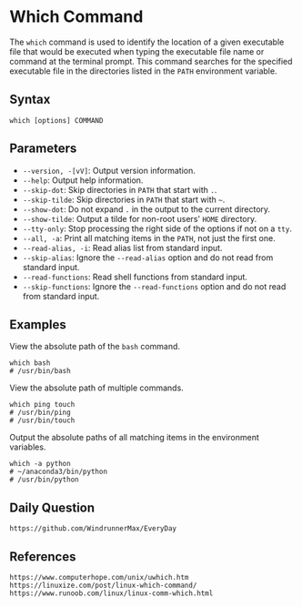 # Which Command
The `which` command is used to identify the location of a given executable file that would be executed when typing the executable file name or command at the terminal prompt. This command searches for the specified executable file in the directories listed in the `PATH` environment variable.

## Syntax

```shell
which [options] COMMAND
```

## Parameters
* `--version, -[vV]`: Output version information.
* `--help`: Output help information.
* `--skip-dot`: Skip directories in `PATH` that start with `.`.
* `--skip-tilde`: Skip directories in `PATH` that start with `~`.
* `--show-dot`: Do not expand `.` in the output to the current directory.
* `--show-tilde`: Output a tilde for non-root users' `HOME` directory.
* `--tty-only`: Stop processing the right side of the options if not on a `tty`.
* `--all, -a`: Print all matching items in the `PATH`, not just the first one.
* `--read-alias, -i`: Read alias list from standard input.
* `--skip-alias`: Ignore the `--read-alias` option and do not read from standard input.
* `--read-functions`: Read shell functions from standard input.
* `--skip-functions`: Ignore the `--read-functions` option and do not read from standard input.

## Examples

View the absolute path of the `bash` command.

```shell
which bash
# /usr/bin/bash
```

View the absolute path of multiple commands.

```shell
which ping touch
# /usr/bin/ping
# /usr/bin/touch
```

Output the absolute paths of all matching items in the environment variables.

```shell
which -a python
# ~/anaconda3/bin/python
# /usr/bin/python
```

## Daily Question

```
https://github.com/WindrunnerMax/EveryDay
```

## References

```
https://www.computerhope.com/unix/uwhich.htm
https://linuxize.com/post/linux-which-command/
https://www.runoob.com/linux/linux-comm-which.html
```